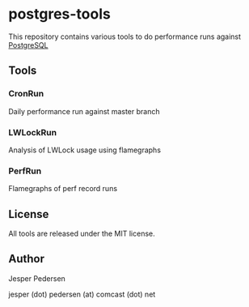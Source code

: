 # postgres-tools

This repository contains various tools to do performance runs against
[PostgreSQL](http://www.postgresql.org "PostgreSQL's Homepage")

## Tools

### CronRun

Daily performance run against master branch

### LWLockRun

Analysis of LWLock usage using flamegraphs

### PerfRun

Flamegraphs of perf record runs

## License

All tools are released under the MIT license.

## Author

Jesper Pedersen

jesper (dot) pedersen (at) comcast (dot) net

